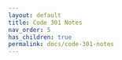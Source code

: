 ```yaml
---
layout: default
title: Code 301 Notes
nav_order: 5
has_children: true
permalink: docs/code-301-notes
---
```

